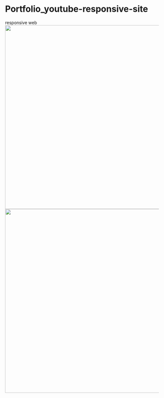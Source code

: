 # Portfolio_youtube-responsive-site
 responsive web
<img src="https://github.com/SEONGEUN0415/Portfolio_youtube-responsive-site/assets/110333484/d195d8da-7ad1-43e6-b2c7-46fd07eaeefc" width="600" hight="400">
<img src="https://github.com/SEONGEUN0415/Portfolio_youtube-responsive-site/assets/110333484/b59710d0-e55a-4b98-80fb-d18cf41bf2b5" width="600"
hight="600">
